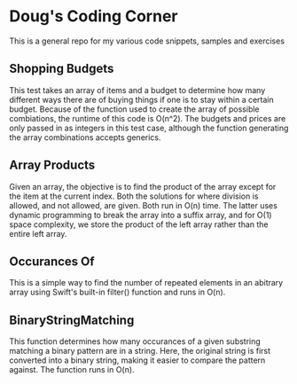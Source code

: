 # Doug's Coding Corner

This is a general repo for my various code snippets, samples and exercises

## Shopping Budgets

This test takes an array of items and a budget to determine how many different ways there are of buying things if one is to stay within a certain budget. Because of the function used to create the array of possible combiations, the runtime of this code is O(n^2). The budgets and prices are only passed in as integers in this test case, although the function generating the array combinations accepts generics.

## Array Products

Given an array, the objective is to find the product of the array except for the item at the current index. Both the solutions for where division is allowed, and not allowed, are given. Both run in O(n) time. The latter uses dynamic programming to break the array into a suffix array, and for O(1) space complexity, we store the product of the left array rather than the entire left array.

## Occurances Of

This is a simple way to find the number of repeated elements in an abitrary array using Swift's built-in filter() function and runs in O(n).

## BinaryStringMatching

This function determines how many occurances of a given substring matching a binary pattern are in a string. Here, the original string is first converted into a binary string, making it easier to compare the pattern against. The function runs in O(n).
